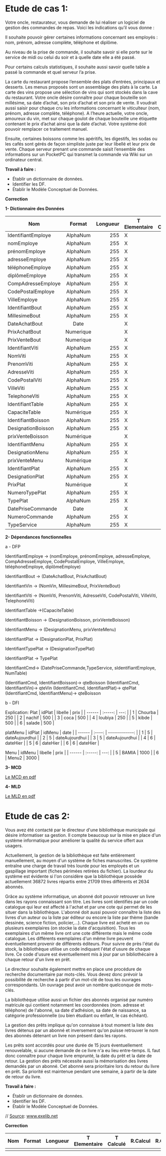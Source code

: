# Etude de cas 1:

Votre oncle, restaurateur, vous demande de lui réaliser un logiciel de gestion des commandes de repas. Voici les indications qu’il vous donne :

Il souhaite pouvoir gérer certaines informations concernant ses employés : nom, prénom, adresse complète, téléphone et diplôme.

Au niveau de la prise de commande, il souhaite savoir si elle porte sur le service de midi ou celui du soir et à quelle date elle a été passé.

Pour certains calculs statistiques, il souhaite aussi savoir quelle table a passé la commande et quel serveur l’a prise.

La carte du restaurant propose l’ensemble des plats d’entrées, principaux et desserts. Les menus proposés sont un assemblage des plats à la carte. La carte des vins propose une sélection de vins qui sont stockés dans la cave du restaurant. Votre oncle désire connaître pour chaque bouteille son millésime, sa date d’achat, son prix d’achat et son prix de vente. Il voudrait aussi saisir pour chaque cru les informations concernant le viticulteur (nom, prénom, adresse complète, téléphone). A l’heure actuelle, votre oncle, amoureux du vin, met sur chaque goulot de chaque bouteille une étiquette contenant le prix d’achat ainsi que la date d’achat. Votre système doit pouvoir remplacer ce traitement manuel.

Ensuite, certaines boissons comme les apéritifs, les digestifs, les sodas ou les cafés sont gérés de façon simpliste juste par leur libellé et leur prix de vente. Chaque serveur prenant une commande saisit l’ensemble des informations sur un PocketPC qui transmet la commande via Wiki sur un ordinateur central.


**Travail à faire :**

- Établir un dictionnaire de données.
- Identifier les DF.
- Établir le Modèle Conceptuel de Données. 

**Correction**

**1- Dictionnaire des Données**

| Nom                |  Format   | Longueur | T Elementaire | T Calculé | R.Calcul | R.Gestion | Document |
| ------------------ | :-------: | -------: | ------------- | --------- | -------- | --------- | -------- |
| IdentifiantEmploye | AlphaNum  |      255 | X             |           |          |           |          |
| nomEmploye         | AlphaNum  |      255 | X             |           |          |           |          |
| prénomEmploye      | AlphaNum  |      255 | X             |           |          |           |          |
| adresseEmploye     | AlphaNum  |      255 | X             |           |          |           |          |
| téléphoneEmploye   | AlphaNum  |      255 | X             |           |          |           |          |
| diplômeEmploye     | AlphaNum  |      255 | X             |           |          |           |          |
| CompAdresseEmploye | AlphaNum  |      255 | X             |           |          |           |          |
| CodePostalEmploye  | AlphaNum  |      255 | X             |           |          |           |          |
| VilleEmploye       | AlphaNum  |      255 | X             |           |          |           |          |
| IdentifiantBout    | AlphaNum  |      255 | X             |           |          |           |          |
| MillesimeBout      | AlphaNum  |      255 | X             |           |          |           |          |
| DateAchatBout      |   Date    |          | X             |           |          |           |          |
| PrixAchatBout      | Numerique |          | X             |           |          |           |          |
| PrixVenteBout      | Numerique |          | X             |           |          |           |          |
| IdentifiantViti    | AlphaNum  |      255 | X             |           |          |           |          |
| NomViti            | AlphaNum  |      255 | X             |           |          |           |          |
| PrenomViti         | AlphaNum  |      255 | X             |           |          |           |          |
| AdresseViti        | AlphaNum  |      255 | X             |           |          |           |          |
| CodePostalViti     | AlphaNum  |      255 | X             |           |          |           |          |
| VilleViti          | AlphaNum  |      255 | X             |           |          |           |          |
| TelephoneViti      | AlphaNum  |      255 | X             |           |          |           |          |
| IdentifiantTable   | AlphaNum  |      255 | X             |           |          |           |          |
| CapaciteTable      | Numérique |      255 | X             |           |          |           |          |
| IdentifiantBoisson | AlphaNum  |      255 | X             |           |          |           |          |
| DesignationBoisson | AlphaNum  |      255 | X             |           |          |           |          |
| prixVenteBoisson   | Numérique |          | X             |           |          |           |          |
| IdentifiantMenu    | AlphaNum  |      255 | X             |           |          |           |          |
| DesignationMenu    | AlphaNum  |      255 | X             |           |          |           |          |
| prixVenteMenu      | Numérique |          | X             |           |          |           |          |
| IdentifiantPlat    | AlphaNum  |      255 | X             |           |          |           |          |
| DesignationPlat    | AlphaNum  |      255 | X             |           |          |           |          |
| PrixPlat           | Numérique |          | X             |           |          |           |          |
| NumeroTypePlat     | AlphaNum  |      255 | X             |           |          |           |          |
| TypePlat           | AlphaNum  |      255 | X             |           |          |           |          |
| DatePriseCommande  |   Date    |          | X             |           |          |           |          |
| NumeroCommande     | AlphaNum  |      255 | X             |           |          |           |          |
| TypeService        | AlphaNum  |      255 | X             |           |          |           |          |

**2- Dépendances fonctionnelles**

a - DFP

IdentifiantEmploye -> (nomEmploye, prénomEmploye, adresseEmploye, CompAdresseEmploye, CodePostalEmploye, VilleEmploye, téléphoneEmploye, diplômeEmploye)

IdentifiantBout -> (DateAchatBout, PrixAchatBout)

IdentifiantVin -> (NomVin, MillesimeBout, PrixVenteBout)

IdentifiantViti -> (NomViti, PrenomViti, AdresseViti, CodePostalViti, VilleViti, TelephoneViti)

IdentifiantTable ->(CapaciteTable)

IdentifiantBoisson -> (DesignationBoisson, prixVenteBoisson)

IdentifiantMenu -> (DesignationMenu, prixVenteMenu)

IdentifiantPlat -> (DesignationPlat, PrixPlat)

IdentifiantTypePlat -> (DesignationTypePlat)

IdentifiantPlat -> TypePlat

IdentifiantCmd-> (DatePriseCommande,TypeService, sIdentifiantEmploye, NumTable)

(IdentifiantCmd, IdentifiantBoisson)-> qteBoisson
(IdentifiantCmd, IdentifiantVin)-> qteVin
(IdentifiantCmd, IdentifiantPlat)-> qtePlat
(IdentifiantCmd, IdentifiantMenu)-> qteBoisson


b - DFI

Explication:
Plat
| idPlat | libelle | prix |
| ------ | :-----: | ---: |
| 1      | Chourba |  250 |
| 2      | nachif  |  500 |
| 3      |  coca   |  500 |
| 4      | loubiya |  250 |
| 5      |  kibde  |  500 |
| 6      | salade  |  500 |

platMenu
| idPlat | idMenu |           date |
| ------ | :----: | -------------: |
| 1      |   5    | dateAujourdhui |
| 2      |   5    | dateAujourdhui |
| 3      |   5    | dateAujourdhui |
| 4      |   6    |       dateHier |
| 5      |   6    |       dateHier |
| 6      |   6    |       dateHier |

Menu
| idMenu | libelle | prix |
| ------ | :-----: | ---: |
| 5      |  BAMIA  | 1000 |
| 6      |  Menu2  | 3000 |

**3- MCD**

[Le MCD en pdf](../pdfs/mcd.pdf)

**4- MLD**

[Le MLD en pdf](../pdfs/mld.pdf)

# Etude de cas 2:

Vous avez été contacté par le directeur d'une bibliothèque municipale qui désire informatiser sa gestion. Il compte beaucoup sur la mise en place d'un système informatique pour améliorer la qualité du service offert aux usagers.

Actuellement, la gestion de la bibliothèque est faite entièrement manuellement, au moyen d'un système de fiches manuscrites. Ce système entraîne une charge de travail très lourde pour les employés et un gaspillage important (fiches périmées retirées du fichier). La lourdeur du système est évidente si l'on considère que la bibliothèque possède actuellement 36872 livres répartis entre 21709 titres différents et 2634 abonnés.

Grâce au système informatique, un abonné doit pouvoir retrouver un livre dans les rayons connaissant son titre. Les livres sont identifiés par un code catalogue qui leur est affecté à l'achat et par une cote qui permet de les situer dans la bibliothèque. L'abonné doit aussi pouvoir connaître la liste des livres d'un auteur ou la liste par éditeur ou encore la liste par thème (bande dessinée, science fiction, policier,...). Chaque livre est acheté en un ou plusieurs exemplaires (on stocke la date d'acquisition). Tous les exemplaires d'un même livre ont une cote différente mais le même code catalogue. Les différents exemplaires d'un même livre peuvent éventuellement provenir de différents éditeurs. Pour suivre de près l'état du stock, la bibliothèque utilise un code indiquant l'état d'usure de chaque livre. Ce code d'usure est éventuellement mis à jour par un bibliothécaire à chaque retour d'un livre en prêt.

Le directeur souhaite également mettre en place une procédure de recherche documentaire par mots-clés. Vous devez donc prévoir la possibilité de recherche à partir d'un mot-clé de tous les ouvrages correspondants. Un ouvrage peut avoir un nombre quelconque de mots-clés.

La bibliothèque utilise aussi un fichier des abonnés organisé par numéro matricule qui contient notamment les coordonnées (nom. adresse et téléphone) de l'abonné, sa date d'adhésion, sa date de naissance, sa catégorie professionnelle (ou bien étudiant ou enfant, le cas échéant).

La gestion des prêts implique qu'on connaisse à tout moment la liste des livres détenus par un abonné et inversement qu'on puisse retrouver le nom des abonnés détenant un livre non présent dans les rayons.

Les prêts sont accordés pour une durée de 15 jours éventuellement renouvelable, si aucune demande de ce livre n'a eu lieu entre-temps. IL faut donc connaître pour chaque livre emprunté, la date du prêt et la date de retour. La gestion des prêts nécessite aussi la mémorisation des livres demandés par un abonné. Cet abonné sera prioritaire lors du retour du livre en prêt. Sa priorité est maintenue pendant une semaine, à partir de la date de retour du livre.

**Travail à faire :**

- Établir un dictionnaire de données.
- Identifier les DF.
- Établir le Modèle Conceptuel de Données. 

// [Source](www.exelib.net): www.exelib.net

**Correction**

| Nom | Format | Longueur | T Elementaire | T Calculé | R.Calcul | R.Gestion | Document |
| --- | :----: | -------: | ------------- | --------- | -------- | --------- | -------- |
|     |        |          |               |           |          |           |          |





